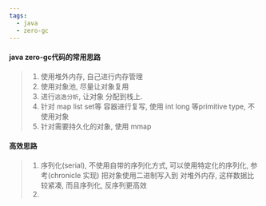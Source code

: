 ```yaml
---
tags:
  - java
  - zero-gc
---
```

#### java zero-gc代码的常用思路
> 1. 使用堆外内存, 自己进行内存管理
> 2. 使用对象池, 尽量让对象复用
> 3. 进行`逃逸分析`, 让对象 分配到栈上.
> 4. 针对 map  list set等 容器进行复写, 使用 int long 等primitive type, 不使用对象
> 5. 针对需要持久化的对象, 使用 mmap






#### 高效思路
> 1. 序列化(serial), 不使用自带的序列化方式,  可以使用特定化的序列化, 参考(chronicle 实现) 把对象使用二进制写入到 对堆外内存,  这样数据比较紧凑, 而且序列化, 反序列更高效
> 2. 









